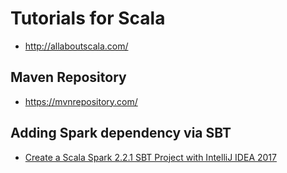 # Tutorials for Scala

* http://allaboutscala.com/

##  Maven Repository 

* https://mvnrepository.com/

## Adding Spark dependency via SBT

* [Create a Scala Spark 2.2.1 SBT Project with IntelliJ IDEA 2017](https://youtu.be/nYLCoq7PkVs)
